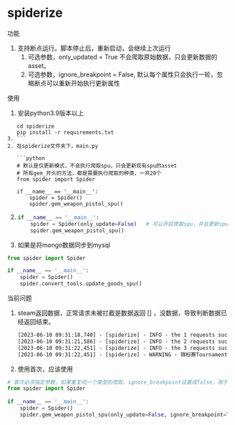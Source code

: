 # spiderize



功能

1. 支持断点运行。脚本停止后，重新启动，会继续上次运行
   1. 可选参数，only_updated = True 不会爬取原始数据，只会更新数据的asset。
   2. 可选参数，ignore_breakpoint = False, 默认每个属性只会执行一轮，忽略断点可以重新开始执行更新属性



使用

1. 安装python3.9版本以上
```shell
   cd spiderize
   pip install -r requirements.txt
3. ```
2. 在spiderize文件夹下，main.py

   ```python
   # 默认是仅更新模式，不会执行爬取spu，只会更新现有spu的asset
   # 所有gem_开头的方法，都是需要执行爬取的种类，一共20个
   from spider import Spider
   
   if __name__ == '__main__':
       spider = Spider()
       spider.gem_weapon_pistol_spu()
   ```

2. ```python
   if __name__ == '__main__':
       spider = Spider(only_update=False)	# 可以开启爬取spu，并且更新spu的asset
       spider.gem_weapon_pistol_spu()
   ```

3. 如果是将mongo数据同步到mysql
```python
from spider import Spider

if __name__ == '__main__':
    spider = Spider()
    spider.convert_tools.update_goods_spu()
```

当前问题

1. steam返回数据，正常请求未被拦截是数据返回 [] ，没数据，导致判断数据已经返回结束。

   ```txt
   [2023-06-10 09:31:18,740] - [spiderize] - INFO - the 1 requests success. tag_CSGO_Type_Pistol => 718
   [2023-06-10 09:31:21,586] - [spiderize] - INFO - the 2 requests success. tag_CSGO_Type_Pistol => 718
   [2023-06-10 09:31:22,451] - [spiderize] - INFO - the 3 requests success. tag_CSGO_Type_Pistol => 0
   [2023-06-10 09:31:22,451] - [spiderize] - WARNING - 锦标赛Tournament：Tournament9 => 没有数据了。
   ```

2. 使用首次，应该使用
```python
# 首次必须指定参数，如果重复同一个类型的爬取，ignore_breakpoint设置成false，用于断点
from spider import Spider
   
if __name__ == '__main__':
    spider = Spider()
    spider.gem_weapon_pistol_spu(only_update=False, ignore_breakpoint=True)
```


